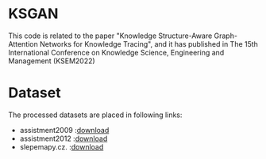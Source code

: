 # KSGAN
This code is related to the paper "Knowledge Structure-Aware Graph-Attention Networks for Knowledge Tracing", and it has published in The 15th International Conference on Knowledge Science, Engineering and Management (KSEM2022)

# Dataset
The processed datasets are placed in following links:
* assistment2009 :[download](https://drive.google.com/drive/folders/1P98MAs_z4KiApHWri0WkNzDgIBUcMICb?usp=sharing)
* assistment2012 :[download](https://drive.google.com/drive/folders/1P98MAs_z4KiApHWri0WkNzDgIBUcMICb?usp=sharing)
* slepemapy.cz. :[download](https://drive.google.com/drive/folders/1P98MAs_z4KiApHWri0WkNzDgIBUcMICb?usp=sharing)
